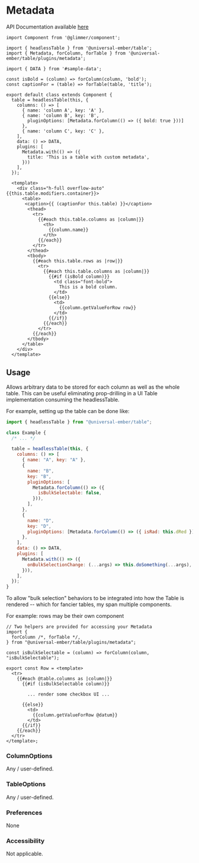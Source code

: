 # Metadata

API Documentation available [here][api-docs]

[api-docs]: /api/modules/plugins_metadata

<div class="featured-demo" data-demo-fit data-demo-tight>

```gjs live preview no-shadow
import Component from '@glimmer/component';

import { headlessTable } from '@universal-ember/table';
import { Metadata, forColumn, forTable } from '@universal-ember/table/plugins/metadata';

import { DATA } from '#sample-data';

const isBold = (column) => forColumn(column, 'bold');
const captionFor = (table) => forTable(table, 'title');

export default class extends Component {
  table = headlessTable(this, {
    columns: () => [
      { name: 'column A', key: 'A' },
      { name: 'column B', key: 'B',
        pluginOptions: [Metadata.forColumn(() => ({ bold: true }))]
      },
      { name: 'column C', key: 'C' },
    ],
    data: () => DATA,
    plugins: [
      Metadata.with(() => ({
        title: 'This is a table with custom metadata',
      }))
    ],
  });

  <template>
    <div class="h-full overflow-auto" {{this.table.modifiers.container}}>
      <table>
       <caption>{{ (captionFor this.table) }}</caption>
        <thead>
          <tr>
            {{#each this.table.columns as |column|}}
              <th>
                {{column.name}}
              </th>
            {{/each}}
          </tr>
        </thead>
        <tbody>
          {{#each this.table.rows as |row|}}
            <tr>
              {{#each this.table.columns as |column|}}
                {{#if (isBold column)}}
                  <td class="font-bold">
                    This is a bold column.
                  </td>
                {{else}}
                  <td>
                    {{column.getValueForRow row}}
                  </td>
                {{/if}}
              {{/each}}
            </tr>
          {{/each}}
        </tbody>
      </table>
    </div>
  </template>
```

</div>

## Usage

Allows arbitrary data to be stored for each column as well as the whole table.
This can be useful eliminating prop-drilling in a UI Table implementation consuming the
headlessTable.

For example, setting up the table can be done like:

```js
import { headlessTable } from "@universal-ember/table";

class Example {
  /* ... */

  table = headlessTable(this, {
    columns: () => [
      { name: "A", key: "A" },
      {
        name: "B",
        key: "B",
        pluginOptions: [
          Metadata.forColumn(() => ({
            isBulkSelectable: false,
          })),
        ],
      },
      {
        name: "D",
        key: "D",
        pluginOptions: [Metadata.forColumn(() => ({ isRad: this.dRed }))],
      },
    ],
    data: () => DATA,
    plugins: [
      Metadata.with(() => ({
        onBulkSelectionChange: (...args) => this.doSomething(...args),
      })),
    ],
  });
}
```

To allow "bulk selection" behaviors to be integrated into how the Table is rendered --
which for fancier tables, my span multiple components.

For example: rows may be their own component

```gjs
// Two helpers are provided for accessing your Metadata
import {
  forColumn /*, forTable */,
} from "@universal-ember/table/plugins/metadata";

const isBulkSelectable = (column) => forColumn(column, "isBulkSelectable");

export const Row = <template>
  <tr>
    {{#each @table.columns as |column|}}
      {{#if (isBulkSelectable column)}}

        ... render some checkbox UI ...

      {{else}}
        <td>
          {{column.getValueForRow @datum}}
        </td>
      {{/if}}
    {{/each}}
  </tr>
</template>;
```

### ColumnOptions

Any / user-defined.

### TableOptions

Any / user-defined.

### Preferences

None

### Accessibility

Not applicable.
